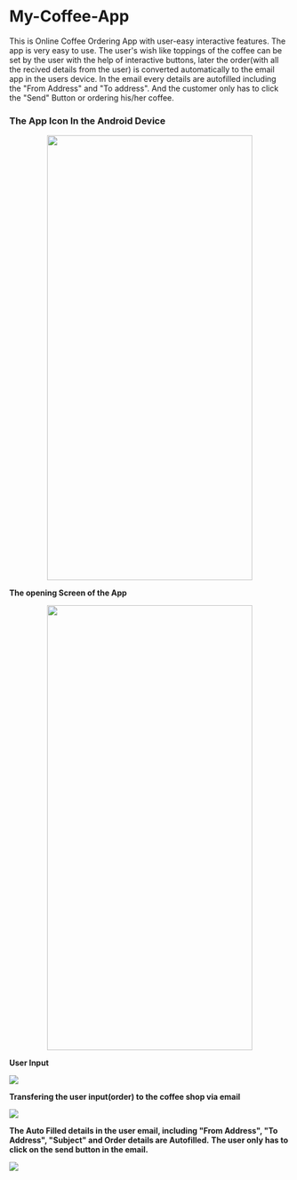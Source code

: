 # My-Coffee-App
This is Online Coffee Ordering App with user-easy interactive features. The app is very easy to use. The user's wish like toppings of the coffee can be set by the user with the help of interactive buttons, later the order(with all the recived details from the user) is converted automatically to the email app in the users device. In the email every details are autofilled including the "From Address" and "To address". And the customer only has to click the "Send" Button or ordering his/her coffee.
 
### **The App Icon In the Android Device**

<p align="center">
<kbd><img src=https://github.com/akhilaku/My-Coffee-App/blob/master/Screenshot_20200512-211256_Gallery.jpg width=369 height=800/></kbd>
</P>

**The opening Screen of the App**

<p align="center">
<kbd><img src=https://github.com/akhilaku/My-Coffee-App/blob/master/Screenshot_20200512-203311.jpg width=369 height=800 /></kbd>
</p>

**User Input**

![](https://github.com/akhilaku/My-Coffee-App/blob/master/Screenshot_20200512-203336.jpg)

**Transfering the user input(order) to the coffee shop via email**

![](https://github.com/akhilaku/My-Coffee-App/blob/master/Screenshot_20200512-203339_Android%20System.jpg)

**The Auto Filled details in the user email, including "From Address", "To Address", "Subject" and Order details are Autofilled.** **The user only has to click on the send button in the email.**

![](https://github.com/akhilaku/My-Coffee-App/blob/master/Screenshot_20200512-203346_Gmail.jpg)
